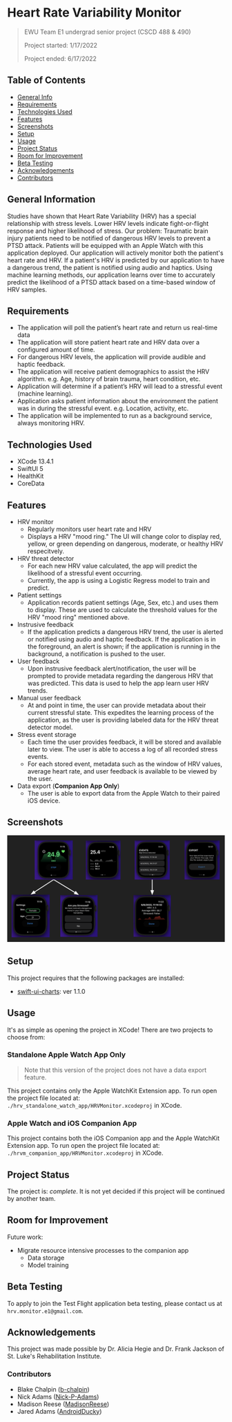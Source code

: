 # Heart Rate Variability Monitor
> EWU Team E1 undergrad senior project (CSCD 488 & 490)
>
> Project started: 1/17/2022
>
> Project ended: 6/17/2022

## Table of Contents
* [General Info](#general-information)
* [Requirements](#requirements)
* [Technologies Used](#technologies-used)
* [Features](#features)
* [Screenshots](#screenshots)
* [Setup](#setup)
* [Usage](#usage)
* [Project Status](#project-status)
* [Room for Improvement](#room-for-improvement)
* [Beta Testing](#beta-testing)
* [Acknowledgements](#acknowledgements)
* [Contributors](#contributors)


## General Information
Studies have shown that Heart Rate Variability (HRV) has a special relationship with stress levels. Lower HRV levels indicate fight-or-flight response and higher likelihood of stress. Our problem: Traumatic brain injury patients need to be notified of dangerous HRV levels to prevent a PTSD attack. Patients will be equipped with an Apple Watch with this application deployed. Our application will actively monitor both the patient's heart rate and HRV. If a patient's HRV is predicted by our application to have a dangerous trend, the patient is notified using audio and haptics. Using machine learning methods, our application learns over time to accurately predict the likelihood of a PTSD attack based on a time-based window of HRV samples.


## Requirements
- The application will poll the patient’s heart rate and return us real-time data
- The application will store patient heart rate and HRV data over a configured amount of time.
- For dangerous HRV levels, the application will provide audible and haptic feedback.
- The application will receive patient demographics to assist the HRV algorithm. e.g. Age, history of brain trauma, heart condition, etc.
- Application will determine if a patient’s HRV will lead to a stressful event (machine learning).
- Application asks patient information about the environment the patient was in during the stressful event. e.g. Location, activity, etc.
- The application will be implemented to run as a background service, always monitoring HRV.


## Technologies Used
- XCode 13.4.1 
- SwiftUI 5
- HealthKit
- CoreData


## Features
- HRV monitor
   - Regularly monitors user heart rate and HRV
   - Displays a HRV "mood ring." The UI will change color to display red, yellow, or green depending on dangerous, moderate, or healthy HRV respecitvely.
- HRV threat detector
   - For each new HRV value calculated, the app will predict the likelihood of a stressful event occurring.
   - Currently, the app is using a Logistic Regress model to train and predict.
- Patient settings
   - Application records patient settings (Age, Sex, etc.) and uses them to display. These are used to calculate the threshold values for the HRV "mood ring" mentioned above.
- Instrusive feedback
   - If the application predicts a dangerous HRV trend, the user is alerted or notified using audio and haptic feedback. If the application is in the foreground, an alert is shown; if the application is running in the background, a notification is pushed to the user.
- User feedback
   - Upon instrusive feedback alert/notification, the user will be prompted to provide metadata regarding the dangerous HRV that was predicted. This data is used to help the app learn user HRV trends.
- Manual user feedback
   - At and point in time, the user can provide metadata about their current stressful state. This expedites the learning process of the application, as the user is providing labeled data for the HRV threat detector model.
- Stress event storage
   - Each time the user provides feedback, it will be stored and available later to view. The user is able to access a log of all recorded stress events.
   - For each stored event, metadata such as the window of HRV values, average heart rate, and user feedback is available to be viewed by the user.
- Data export (**Companion App Only**)
   - The user is able to export data from the Apple Watch to their paired iOS device.


## Screenshots
![Application UI](./docs/app-imgs/entire_ui_snapshot.png)
<!-- If you have screenshots you'd like to share, include them here. -->


## Setup
This project requires that the following packages are installed:
- [swift-ui-charts](https://github.com/spacenation/swiftui-charts/releases/tag/1.1.0): ver 1.1.0


## Usage
It's as simple as opening the project in XCode! There are two projects to choose from:

### Standalone Apple Watch App Only
> Note that this version of the project does not have a data export feature.

This project contains only the Apple WatchKit Extension app. To run open the project file located at: `./hrv_standalone_watch_app/HRVMonitor.xcodeproj` in XCode.


### Apple Watch and iOS Companion App
This project contains both the iOS Companion app and the Apple WatchKit Extension app. To run open the project file located at: `./hrvm_companion_app/HRVMonitor.xcodeproj` in XCode.

## Project Status
The project is: _complete_. It is not yet decided if this project will be continued by another team.


## Room for Improvement
Future work:
- Migrate resource intensive processes to the companion app
  - Data storage
  - Model training


## Beta Testing
To apply to join the Test Flight application beta testing, please contact us at `hrv.monitor.e1@gmail.com`.


## Acknowledgements
This project was made possible by Dr. Alicia Hegie and Dr. Frank Jackson of St. Luke's Rehabilitation Institute.

### Contributors
- Blake Chalpin ([b-chalpin](https://github.com/b-chalpin))
- Nick Adams ([Nick-P-Adams](https://github.com/Nick-P-Adams))
- Madison Reese ([MadisonReese](https://github.com/MadisonReese))
- Jared Adams ([AndroidDucky](https://github.com/AndroidDucky))
